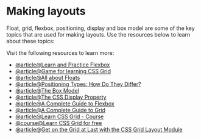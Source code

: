 # Making layouts

Float, grid, flexbox, positioning, display and box model are some of the key topics that are used for making layouts. Use the resources below to learn about these topics:

Visit the following resources to learn more:

- [@article@Learn and Practice Flexbox](https://flexboxfroggy.com/)
- [@article@Game for learning CSS Grid](https://cssgridgarden.com/)
- [@article@All about Floats](https://css-tricks.com/all-about-floats/)
- [@article@Positioning Types: How Do They Differ?](https://css-tricks.com/absolute-relative-fixed-positioining-how-do-they-differ/)
- [@article@The Box Model](https://developer.mozilla.org/en-US/docs/Learn/CSS/Building_blocks/The_box_model)
- [@article@The CSS Display Property](https://www.freecodecamp.org/news/the-css-display-property-display-none-display-table-inline-block-and-more/)
- [@article@A Complete Guide to Flexbox](https://css-tricks.com/snippets/css/a-guide-to-flexbox)
- [@article@A Complete Guide to Grid](https://css-tricks.com/snippets/css/complete-guide-grid)
- [@article@Learn CSS Grid - Course](https://cssgrid.io/)
- [@course@Learn CSS Grid for free](https://scrimba.com/learn/cssgrid)
- [@article@Get on the Grid at Last with the CSS Grid Layout Module](https://thenewstack.io/get-grid-last-css-grid-template-markup/)

